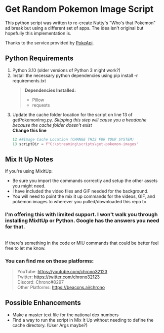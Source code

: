 # Get Random Pokemon Image Script
This python script was written to re-create Nutty's "Who's that Pokemon" ad break but using a different set of apps.
The idea isn't original but hopefully this implementation is.

Thanks to the service provided by [PokeApi](https://pokeapi.co/).

## Python Requirements
1. Python 3.10 (older versions of Python 3 might work?)
2. Install the necessary python dependencies using pip install -r requirements.txt 
    > **Dependencies Installed:**
    > - Pillow
    > - requests
3. Update the cache folder location for the script on line 13 of getPokemonImg.py. *Skipping this step will cause you a headache because the cache folder doesn't exist*
\
**Change this line**
    ```python
    12 ##Image Cache Location (CHANGE THIS FOR YOUR SYSTEM)
    13 scriptDir = f"C:\streaming\scripts\get-pokemon-images"
    ```
## Mix It Up Notes
If you're using MixItUp:
    
   - Be sure you import the commands correctly and setup the other assets you might need.
   - I have included the video files and GIF needed for the background. 
   - You will need to point the mix it up commands for the videos, GIF, and pokemon images to wherever you pulled/downloaded this repo to.

### I'm offering this with **limited support**. I won't walk you through installing MixItUp or Python. Google has the answers you need for that.
\
If there's something in the code or MIU commands that could be better feel free to let me know. 

### You can find me on these platforms:
> YouTube: https://youtube.com/chrono32123
\
> Twitter: https://twitter.com/chrono32123
\
> Discord: Chrono#8297
\
> Other Platforms: https://beacons.ai/chrono

## Possible Enhancements
- Make a master text file for the national dex numbers
- Find a way to run the script in Mix It Up without needing to define the cache directory. (User Args maybe?)
